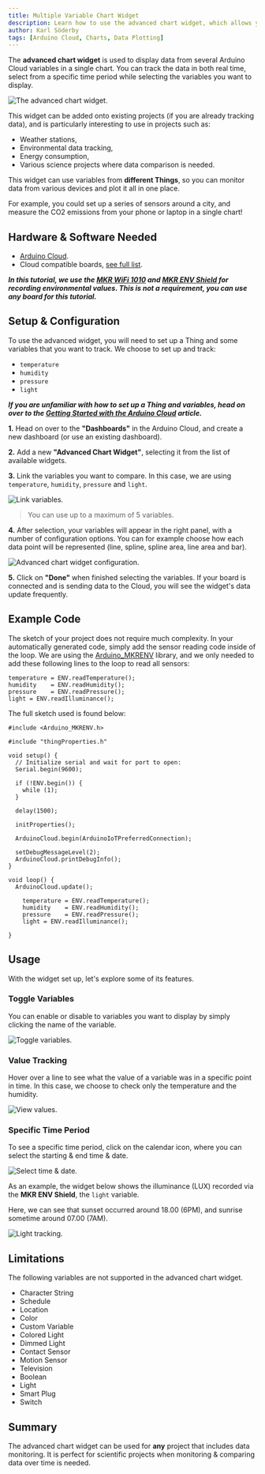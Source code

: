 ```yaml
---
title: Multiple Variable Chart Widget
description: Learn how to use the advanced chart widget, which allows you to track several variables in real time or during a specific time period.
author: Karl Söderby
tags: [Arduino Cloud, Charts, Data Plotting]
---
```


The **advanced chart widget** is used to display data from several Arduino Cloud variables in a single chart. You can track the data in both real time, select from a specific time period while selecting the variables you want to display.

![The advanced chart widget.](assets/advanced-chart.gif)

This widget can be added onto existing projects (if you are already tracking data), and is particularly interesting to use in projects such as:
- Weather stations,
- Environmental data tracking,
- Energy consumption,
- Various science projects where data comparison is needed.

This widget can use variables from **different Things**, so you can monitor data from various devices and plot it all in one place. 

For example, you could set up a series of sensors around a city, and measure the CO2 emissions from your phone or laptop in a single chart!

## Hardware & Software Needed

- [Arduino Cloud](https://app.arduino.cc/).
- Cloud compatible boards, [see full list](https://docs.arduino.cc/arduino-cloud/guides/overview#compatible-hardware).

***In this tutorial, we use the [MKR WiFi 1010](/hardware/mkr-wifi-1010) and [MKR ENV Shield](/hardware/mkr-env-shield) for recording environmental values. This is not a requirement, you can use any board for this tutorial.***

## Setup & Configuration

To use the advanced widget, you will need to set up a Thing and some variables that you want to track. We choose to set up and track:
- `temperature`
- `humidity`
- `pressure`
- `light`

***If you are unfamiliar with how to set up a Thing and variables, head on over to the [Getting Started with the Arduino Cloud](/arduino-cloud/guides/overview) article.***

**1.** Head on over to the **"Dashboards"** in the Arduino Cloud, and create a new dashboard (or use an existing dashboard).

**2.** Add a new **"Advanced Chart Widget"**, selecting it from the list of available widgets. 

**3.** Link the variables you want to compare. In this case, we are using `temperature`, `humidity`, `pressure` and `light`.

![Link variables.](assets/select-variables.png)

>You can use up to a maximum of 5 variables.

**4.** After selection, your variables will appear in the right panel, with a number of configuration options. You can for example choose how each data point will be represented (line, spline, spline area, line area and bar). 

![Advanced chart widget configuration.](assets/widget-config.png)

**5.** Click on **"Done"** when finished selecting the variables. If your board is connected and is sending data to the Cloud, you will see the widget's data update frequently.

## Example Code

The sketch of your project does not require much complexity. In your automatically generated code, simply add the sensor reading code inside of the loop. We are using the [Arduino_MKRENV](https://www.arduino.cc/reference/en/libraries/arduino_mkrenv/) library, and we only needed to add these following lines to the loop to read all sensors:

```arduino
temperature = ENV.readTemperature();
humidity    = ENV.readHumidity();
pressure    = ENV.readPressure();
light = ENV.readIlluminance();
```

The full sketch used is found below:

```arduino
#include <Arduino_MKRENV.h>

#include "thingProperties.h"

void setup() {
  // Initialize serial and wait for port to open:
  Serial.begin(9600);
  
  if (!ENV.begin()) {
    while (1);
  }

  delay(1500); 

  initProperties();

  ArduinoCloud.begin(ArduinoIoTPreferredConnection);

  setDebugMessageLevel(2);
  ArduinoCloud.printDebugInfo();
}

void loop() {
  ArduinoCloud.update();

    temperature = ENV.readTemperature();
    humidity    = ENV.readHumidity();
    pressure    = ENV.readPressure();
    light = ENV.readIlluminance();
  
}
```

## Usage

With the widget set up, let's explore some of its features. 

### Toggle Variables

You can enable or disable to variables you want to display by simply clicking the name of the variable.

![Toggle variables.](assets/advanced-chart-toggle.gif)

### Value Tracking

Hover over a line to see what the value of a variable was in a specific point in time. In this case, we choose to check only the temperature and the humidity.

![View values.](assets/advanced-chart.gif)

### Specific Time Period

To see a specific time period, click on the calendar icon, where you can select the starting & end time & date.

![Select time & date.](assets/select-time-date.png)

As an example, the widget below shows the illuminance (LUX) recorded via the **MKR ENV Shield**, the `light` variable.

Here, we can see that sunset occurred around 18.00 (6PM), and sunrise sometime around 07.00 (7AM).

![Light tracking.](assets/light-tracking.png)

## Limitations

The following variables are not supported in the advanced chart widget.

- Character String
- Schedule
- Location
- Color
- Custom Variable
- Colored Light
- Dimmed Light
- Contact Sensor
- Motion Sensor
- Television
- Boolean
- Light
- Smart Plug
- Switch

## Summary

The advanced chart widget can be used for **any** project that includes data monitoring. It is perfect for scientific projects when monitoring & comparing data over time is needed.